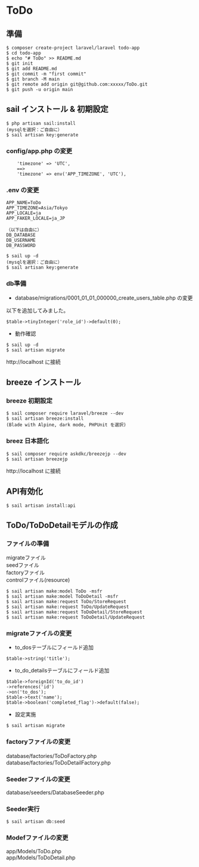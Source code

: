 # ToDo

## 準備
```
$ composer create-project laravel/laravel todo-app  
$ cd todo-app  
$ echo "# ToDo" >> README.md  
$ git init  
$ git add README.md  
$ git commit -m "first commit"  
$ git branch -M main  
$ git remote add origin git@github.com:xxxxx/ToDo.git  
$ git push -u origin main  
```

## sail インストール & 初期設定
```
$ php artisan sail:install  
(mysqlを選択：ご自由に）   
$ sail artisan key:generate
```

### config/app.php の変更
```
    'timezone' => 'UTC',
    ==>    
    'timezone' => env('APP_TIMEZONE', 'UTC'),
```

### .env の変更
```
APP_NAME=ToDo
APP_TIMEZONE=Asia/Tokyo
APP_LOCALE=ja
APP_FAKER_LOCALE=ja_JP

（以下は自由に）
DB_DATABASE
DB_USERNAME
DB_PASSWORD
```

```
$ sail up -d  
(mysqlを選択：ご自由に）   
$ sail artisan key:generate
```

### db準備
- database/migrations/0001_01_01_000000_create_users_table.php の変更   

以下を追加してみました。
```
$table->tinyInteger('role_id')->default(0);
```

- 動作確認
```
$ sail up -d
$ sail artisan migrate
```

http://localhost に接続

## breeze インストール
### breeze 初期設定
```
$ sail composer require laravel/breeze --dev
$ sail artisan breeze:install
(Blade with Alpine, dark mode, PHPUnit を選択)
```
### breez 日本語化
```
$ sail composer require askdkc/breezejp --dev
$ sail artisan breezejp
```

http://localhost に接続

## API有効化
```
$ sail artisan install:api
```


## ToDo/ToDoDetailモデルの作成
### ファイルの準備
  migrateファイル  
  seedファイル  
  factoryファイル  
  controlファイル(resource)  
```
$ sail artisan make:model ToDo -msfr
$ sail artisan make:model ToDoDetail -msfr
$ sail artisan make:request ToDo/StoreRequest
$ sail artisan make:request ToDo/UpdateRequest
$ sail artisan make:request ToDoDetail/StoreRequest
$ sail artisan make:request ToDoDetail/UpdateRequest
```

### migrateファイルの変更
- to_dosテーブルにフィールド追加
```
$table->string('title');
```

- to_do_detailsテーブルにフィールド追加
```
$table->foreignId('to_do_id')
->references('id')
->on('to_dos');
$table->text('name');
$table->boolean('completed_flag')->default(false);
```
- 設定実施
```
$ sail artisan migrate
```

### factoryファイルの変更

database/factories/ToDoFactory.php　  
database/factories/ToDoDetailFactory.php  

### Seederファイルの変更

database/seeders/DatabaseSeeder.php

### Seeder実行
```
$ sail artisan db:seed
```

### Modefファイルの変更

app/Models/ToDo.php  
app/Models/ToDoDetail.php

